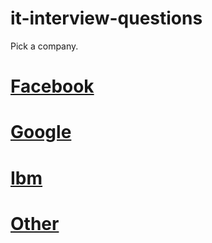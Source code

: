 # it-interview-questions

Pick a company.


# [Facebook](https://github.com/douglasdeodato/it-interview-questions/tree/master/css/country/ireland/facebook)

# [Google](https://github.com/douglasdeodato/it-interview-questions/tree/master/css/country/ireland/google)

# [Ibm](https://github.com/douglasdeodato/it-interview-questions/tree/master/css/country/ireland/ibm)

# [Other](https://github.com/douglasdeodato/it-interview-questions/tree/master/css/country/ireland/other)


